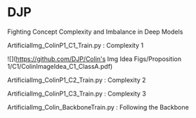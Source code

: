 # DJP
Fighting Concept Complexity and Imbalance in Deep Models


ArtificialImg_ColinP1_C1_Train.py : Complexity 1

![](https://github.com/DJP/Colin's Img Idea Figs/Proposition 1/C1/ColinImageIdea_C1_ClassA.pdf)


ArtificialImg_ColinP1_C2_Train.py : Complexity 2

ArtificialImg_ColinP1_C3_Train.py : Complexity 3

ArtificialImg_Colin_BackboneTrain.py : Following the Backbone
